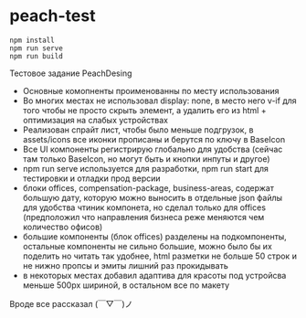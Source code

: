 # peach-test


```
npm install
npm run serve
npm run build
```

Тестовое задание PeachDesing

* Основные комопненты проименованны по месту использования
* Во многих местах не использовал display: none, в место него v-if для того чтобы не просто скрыть элемент, а удалить его из html + оптимизация на слабых устройствах
* Реализован спрайт лист, чтобы было меньше подгрузок, в assets/icons все иконки прописаны и берутся по ключу в BaseIcon
* Все UI компоненты регистрирую глобально для удобства (сейчас там только BaseIcon, но могут быть и кнопки инпуты и другое)
* npm run serve используется для разработки, npm run start для тестировки и отладки прод версии
* блоки offices, compensation-package, business-areas, содержат большую дату, которую можно выносить в отдельные json файлы для удобства чтиник компонета, но сделал только для offices (предположил что направления бизнеса реже меняются чем количество офисов)
* большие компоненты (блок offices) разделены на подкомпоненты, остальные компоненты не сильно большие, можно было бы их поделить но читать так удобнее, html разметки не больше 50 строк и не нижно пропсы и эмиты лишний раз прокидывать
* в некоторых местах добавил адаптива для красоты под устройсва меньше 500px шириной, в остальном все по макету

Вроде все рассказал (￣▽￣)ノ
